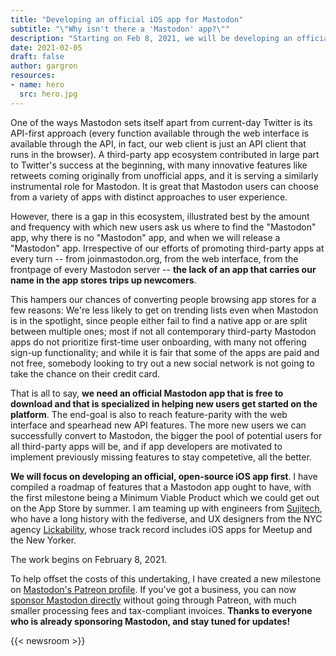 ```yaml
---
title: "Developing an official iOS app for Mastodon"
subtitle: "\"Why isn't there a 'Mastodon' app?\""
description: "Starting on Feb 8, 2021, we will be developing an official iOS app for Mastodon together with Sujitech and Lickability, which will be free to download and focused on helping new users get started"
date: 2021-02-05
draft: false
author: gargron
resources:
- name: hero
  src: hero.jpg
---
```


One of the ways Mastodon sets itself apart from current-day Twitter is its API-first approach (every function available through the web interface is available through the API, in fact, our web client is just an API client that runs in the browser). A third-party app ecosystem contributed in large part to Twitter's success at the beginning, with many innovative features like retweets coming originally from unofficial apps, and it is serving a similarly instrumental role for Mastodon. It is great that Mastodon users can choose from a variety of apps with distinct approaches to user experience.

However, there is a gap in this ecosystem, illustrated best by the amount and frequency with which new users ask us where to find the "Mastodon" app, why there is no "Mastodon" app, and when we will release a "Mastodon" app. Irrespective of our efforts of promoting third-party apps at every turn -- from joinmastodon.org, from the web interface, from the frontpage of every Mastodon server -- **the lack of an app that carries our name in the app stores trips up newcomers**.

This hampers our chances of converting people browsing app stores for a few reasons: We're less likely to get on trending lists even when Mastodon is in the spotlight, since people either fail to find a native app or are split between multiple ones; most if not all contemporary third-party Mastodon apps do not prioritize first-time user onboarding, with many not offering sign-up functionality; and while it is fair that some of the apps are paid and not free, somebody looking to try out a new social network is not going to take the chance on their credit card.

That is all to say, **we need an official Mastodon app that is free to download and that is specialized in helping new users get started on the platform**. The end-goal is also to reach feature-parity with the web interface and spearhead new API features. The more new users we can successfully convert to Mastodon, the bigger the pool of potential users for all third-party apps will be, and if app developers are motivated to implement previously missing features to stay competetive, all the better.

**We will focus on developing an official, open-source iOS app first**. I have compiled a roadmap of features that a Mastodon app ought to have, with the first milestone being a Minimum Viable Product which we could get out on the App Store by summer. I am teaming up with engineers from [Sujitech](https://sujitech.com/), who have a long history with the fediverse, and UX designers from the NYC agency [Lickability](https://lickability.com/), whose track record includes iOS apps for Meetup and the New Yorker.

The work begins on February 8, 2021.

To help offset the costs of this undertaking, I have created a new milestone on [Mastodon's Patreon profile](https://patreon.com/mastodon). If you've got a business, you can now [sponsor Mastodon directly](https://sponsor.joinmastodon.org) without going through Patreon, with much smaller processing fees and tax-compliant invoices. **Thanks to everyone who is already sponsoring Mastodon, and stay tuned for updates!**

{{< newsroom >}}
